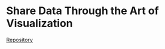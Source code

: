 # Share Data Through the Art of Visualization

[Repository](https://github.com/ThivaV/google_data_analytics/tree/master/C6)